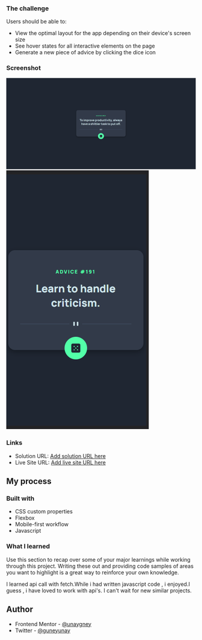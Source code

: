 

### The challenge

Users should be able to:

- View the optimal layout for the app depending on their device's screen size
- See hover states for all interactive elements on the page
- Generate a new piece of advice by clicking the dice icon

### Screenshot

![Desktop](./screenshots/desktop.png)
![Mobile](./screenshots/mobile.png)


### Links

- Solution URL: [Add solution URL here](https://your-solution-url.com)
- Live Site URL: [Add live site URL here](https://your-live-site-url.com)

## My process

### Built with

- CSS custom properties
- Flexbox
- Mobile-first workflow
- Javascript 




### What I learned

Use this section to recap over some of your major learnings while working through this project. Writing these out and providing code samples of areas you want to highlight is a great way to reinforce your own knowledge.

I learned api call with fetch.While i had written javascript code , i enjoyed.I guess , i have loved to work with api's. I can't wait for new similar projects.




## Author

- Frontend Mentor - [@unaygney](https://www.frontendmentor.io/profile/unaygney)
- Twitter - [@guneyunay](https://twitter.com/guneyunay)




